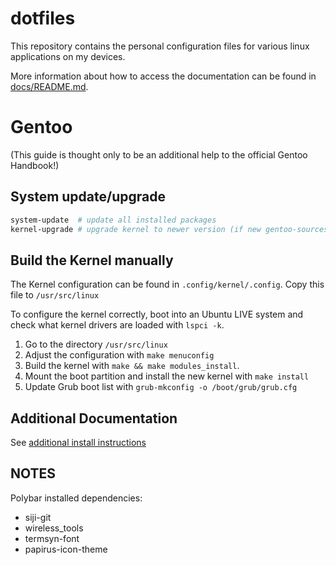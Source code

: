 # dotfiles

This repository contains the personal configuration files for various linux applications on my devices.

More information about how to access the documentation can be found in [docs/README.md](docs/README.md).

# Gentoo

(This guide is thought only to be an additional help to the official Gentoo Handbook!)

## System update/upgrade

```bash
system-update  # update all installed packages
kernel-upgrade # upgrade kernel to newer version (if new gentoo-sources have been installed with the above command)
```

## Build the Kernel manually

The Kernel configuration can be found in ```.config/kernel/.config```. Copy this file to ```/usr/src/linux```

To configure the kernel correctly, boot into an Ubuntu LIVE system and check what kernel drivers are loaded with ```lspci -k```.

1. Go to the directory ```/usr/src/linux```
2. Adjust the configuration with ```make menuconfig```
3. Build the kernel with ```make && make modules_install```.
4. Mount the boot partition and install the new kernel with ```make install```
5. Update Grub boot list with ```grub-mkconfig -o /boot/grub/grub.cfg```

## Additional Documentation

See [additional install instructions](.docs/README.md)

## NOTES

Polybar installed dependencies:

* siji-git
* wireless_tools
* termsyn-font
* papirus-icon-theme
